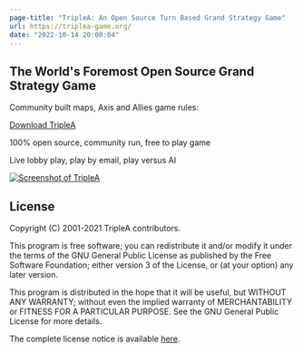 ```yaml
---
page-title: "TripleA: An Open Source Turn Based Grand Strategy Game"
url: https://triplea-game.org/
date: "2022-10-14 20:00:04"
---
```

## The World's Foremost Open Source Grand Strategy Game

Community built maps, Axis and Allies game rules:

[Download TripleA](https://triplea-game.org/download/)

100% open source, community run, free to play game

Live lobby play, play by email, play versus AI

[![Screenshot of TripleA](https://triplea-game.org/images/triplea_promo.png)](https://triplea-game.org/maps-list/maps/)

## License

Copyright (C) 2001-2021 TripleA contributors.

This program is free software; you can redistribute it and/or modify it under the terms of the GNU General Public License as published by the Free Software Foundation; either version 3 of the License, or (at your option) any later version.

This program is distributed in the hope that it will be useful, but WITHOUT ANY WARRANTY; without even the implied warranty of MERCHANTABILITY or FITNESS FOR A PARTICULAR PURPOSE. See the GNU General Public License for more details.

The complete license notice is available [here](https://github.com/triplea-game/triplea/blob/master/README.md#license).